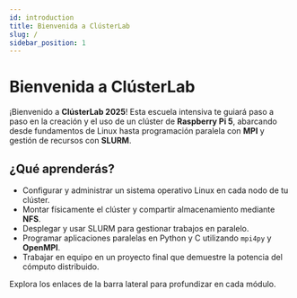 ```yaml
---
id: introduction
title: Bienvenida a ClústerLab
slug: /
sidebar_position: 1
---
```


# Bienvenida a ClústerLab

¡Bienvenido a **ClústerLab 2025**! Esta escuela intensiva te guiará paso a paso en la creación y el uso de un clúster de **Raspberry Pi 5**, abarcando desde fundamentos de Linux hasta programación paralela con **MPI** y gestión de recursos con **SLURM**.

## ¿Qué aprenderás?

- Configurar y administrar un sistema operativo Linux en cada nodo de tu clúster.
- Montar físicamente el clúster y compartir almacenamiento mediante **NFS**.
- Desplegar y usar SLURM para gestionar trabajos en paralelo.
- Programar aplicaciones paralelas en Python y C utilizando `mpi4py` y **OpenMPI**.
- Trabajar en equipo en un proyecto final que demuestre la potencia del cómputo distribuido.

Explora los enlaces de la barra lateral para profundizar en cada módulo.

